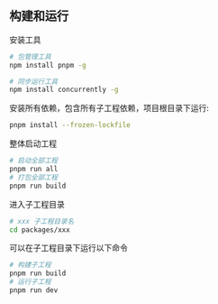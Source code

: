## 构建和运行

安装工具

```sh
# 包管理工具
npm install pnpm -g
```

```sh
# 同步运行工具
npm install concurrently -g
```

安装所有依赖，包含所有子工程依赖，项目根目录下运行:

```sh
pnpm install --frozen-lockfile
```

整体启动工程

```sh
# 启动全部工程
pnpm run all
# 打包全部工程
pnpm run build
```

进入子工程目录

```sh
# xxx 子工程目录名
cd packages/xxx
```

可以在子工程目录下运行以下命令

```sh
# 构建子工程
pnpm run build
# 运行子工程
pnpm run dev
```
